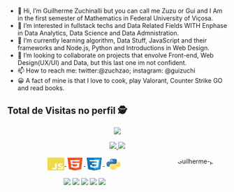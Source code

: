 - 👋 Hi, I’m Guilherme Zuchinalli but you can call me Zuzu or Gui and I Am in the first semester of Mathematics in Federal University of Viçosa.
- 👀 I’m interested in fullstack techs and Data Related Fields WITH Enphase in Data Analytics, Data Science and Data Admnistration.
- 🌱 I’m currently learning algorithm, Data Stuff, JavaScript and their frameworks and Node.js, Python and Introductions in Web Design.
- 🔔 I’m looking to collaborate on projects that envolve Front-end, Web Design(UX/UI) and Data, but this last one im not confident.
- 📫 How to reach me: twitter:@zuchzao; instagram: @guizuchi
- 😀 A fact of mine is that I love to cook, play Valorant, Counter Strike GO and read books.

<!---
NoTzuch/NoTzuch is a ✨ special ✨ repository because its `README.md` (this file) appears on your GitHub profile.
You can click the Preview link to take a look at your changes.
--->
## Total de Visitas no perfil :detective: <br>
 <p align="center"> 
   <img alingn="center" src="https://profile-counter.glitch.me/NoTzuch/count.svg" />
 </p>

<div align="center">
  <a href="https://github.com/NoTzuch">
  <img height="180em"  src="https://github-readme-stats.vercel.app/api?username=NoTzuch&show_icons=true&theme=highcontrast&include_all_commits=true&count_private=true"/>
  <img height="180em"  src="https://github-readme-stats.vercel.app/api/top-langs/?username=NoTzuch&layout=compact&langs_count=7&theme=highcontrast"/>
</div>
 
 <div style="display: inline_block" align="center"><br>
  <img align="center" alt="Guilherme-Js" height="30" width="40" src="https://raw.githubusercontent.com/devicons/devicon/master/icons/javascript/javascript-plain.svg">
  <img align="center" alt="Guilherme-HTML" height="30" width="40" src="https://raw.githubusercontent.com/devicons/devicon/master/icons/html5/html5-original.svg">
  <img align="center" alt="Guilherme-CSS" height="30" width="40" src="https://raw.githubusercontent.com/devicons/devicon/master/icons/css3/css3-original.svg">
  <img align="center" alt="Guilherme-Python" height="30" width="40" src="https://raw.githubusercontent.com/devicons/devicon/master/icons/python/python-original.svg">
  <img align="right" alt="Guilherme-pic" height="150" style="border-radius:100px;" src="https://i.pinimg.com/originals/6c/b2/be/6cb2be878252b295f1310ca48a864997.jpg"
       height="50px" width="150px">
</div><br>
 
 <div align="center"> 
  <a href="https://www.youtube.com/channel/UCtzckMWpxsdiRowWRYiOlng" target="_blank"><img src="https://img.shields.io/badge/YouTube-FF0000?style=for-the-badge&logo=youtube&logoColor=white" target="_blank"></a>
  <a href="https://www.instagram.com/guizuch/" target="_blank"><img src="https://img.shields.io/badge/-Instagram-%23E4405F?style=for-the-badge&logo=instagram&logoColor=white" target="_blank"></a>
 	<a href="https://www.twitch.tv/zuchzao" target="_blank"><img src="https://img.shields.io/badge/Twitch-9146FF?style=for-the-badge&logo=twitch&logoColor=white" target="_blank"></a>
  <a href = "mailto:guilhermezuchinalli@hotmail.com"><img src="https://img.shields.io/badge/-Gmail-%23333?style=for-the-badge&logo=gmail&logoColor=white" target="_blank"></a>
  <a href="https://www.linkedin.com/in/guilherme-zuchinalli-47074b214/" target="_blank"><img src="https://img.shields.io/badge/-LinkedIn-%230077B5?style=for-the-badge&logo=linkedin&logoColor=white" target="_blank"></a> 
 
</div>
